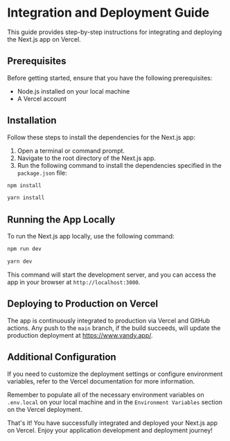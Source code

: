 # Integration and Deployment Guide

This guide provides step-by-step instructions for integrating and deploying the Next.js app on Vercel.

## Prerequisites

Before getting started, ensure that you have the following prerequisites:

- Node.js installed on your local machine
- A Vercel account

## Installation

Follow these steps to install the dependencies for the Next.js app:

1. Open a terminal or command prompt.
2. Navigate to the root directory of the Next.js app.
3. Run the following command to install the dependencies specified in the `package.json` file:

```bash
npm install

yarn install
```

## Running the App Locally

To run the Next.js app locally, use the following command:

```bash
npm run dev

yarn dev
```

This command will start the development server, and you can access the app in your browser at `http://localhost:3000`.

## Deploying to Production on Vercel

The app is continuously integrated to production via Vercel and GitHub actions. Any push to the `main` branch, if the build succeeds, will update the production deployment at https://www.vandy.app/.

## Additional Configuration

If you need to customize the deployment settings or configure environment variables, refer to the Vercel documentation for more information.

Remember to populate all of the necessary environment variables on `.env.local` on your local machine and in the `Environment Variables` section on the Vercel deployment.

That's it! You have successfully integrated and deployed your Next.js app on Vercel. Enjoy your application development and deployment journey!